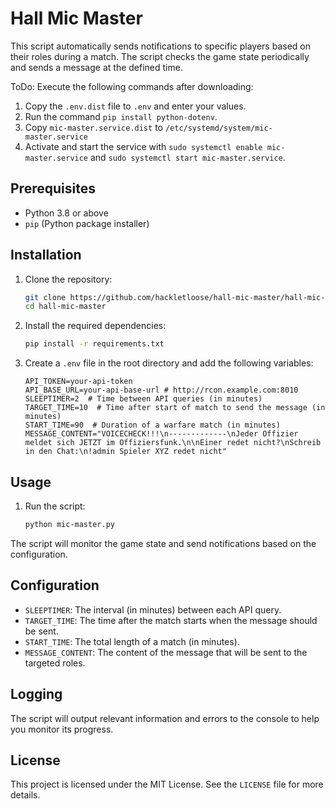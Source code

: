 # Hall Mic Master
This script automatically sends notifications to specific players based on their roles during a match. The script checks the game state periodically and sends a message at the defined time.

ToDo:
Execute the following commands after downloading:
1. Copy the `.env.dist` file to `.env` and enter your values.
2. Run the command `pip install python-dotenv`.
3. Copy `mic-master.service.dist` to `/etc/systemd/system/mic-master.service`
4. Activate and start the service with `sudo systemctl enable mic-master.service` and `sudo systemctl start mic-master.service`.

## Prerequisites
- Python 3.8 or above
- `pip` (Python package installer)
## Installation
1. Clone the repository:
    ```bash
    git clone https://github.com/hackletloose/hall-mic-master/hall-mic-master.git
    cd hall-mic-master
    ```
2. Install the required dependencies:
    ```bash
    pip install -r requirements.txt
    ```
3. Create a `.env` file in the root directory and add the following variables:
    ```plaintext
    API_TOKEN=your-api-token
    API_BASE_URL=your-api-base-url # http://rcon.example.com:8010
    SLEEPTIMER=2  # Time between API queries (in minutes)
    TARGET_TIME=10  # Time after start of match to send the message (in minutes)
    START_TIME=90  # Duration of a warfare match (in minutes)
    MESSAGE_CONTENT="VOICECHECK!!!\n-------------\nJeder Offizier meldet sich JETZT im Offiziersfunk.\n\nEiner redet nicht?\nSchreib in den Chat:\n!admin Spieler XYZ redet nicht"
    ```
## Usage
1. Run the script:
    ```bash
    python mic-master.py
    ```
The script will monitor the game state and send notifications based on the configuration.
## Configuration
- `SLEEPTIMER`: The interval (in minutes) between each API query.
- `TARGET_TIME`: The time after the match starts when the message should be sent.
- `START_TIME`: The total length of a match (in minutes).
- `MESSAGE_CONTENT`: The content of the message that will be sent to the targeted roles.
## Logging
The script will output relevant information and errors to the console to help you monitor its progress.
## License
This project is licensed under the MIT License. See the `LICENSE` file for more details.
